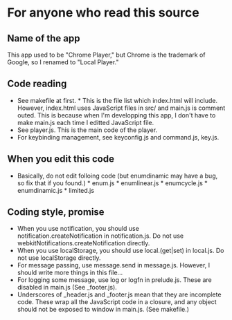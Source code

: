 # For anyone who read this source

## Name of the app
This app used to be "Chrome Player," but Chrome is the trademark of Google, so I renamed to "Local Player."

## Code reading
* See makefile at first.
      * This is the file list which index.html will include. However, index.html uses JavaScript files in src/ and main.js is comment outed. This is because when I'm developping this app, I don't have to make main.js each time I editted JavaScript file.
* See player.js. This is the main code of the player.
* For keybinding management, see keyconfig.js and command.js, key.js.

## When you edit this code
* Basically, do not edit folloing code (but enumdinamic may have a bug, so fix that if you found.)
      * enum.js
      * enumlinear.js
      * enumcycle.js
      * enumdinamic.js
      * limited.js

## Coding style, promise
* When you use notification, you should use notification.createNotification in notification.js. Do not use webkitNotifications.createNotification directly.
* When you use localStorage, you should use local.(get|set) in local.js. Do not use localStorage directly.
* For message passing, use message.send in message.js. However, I should write more things in this file...
* For logging some message, use log or logfn in prelude.js. These are disabled in main.js (See \_footer.js).
* Underscores of \_header.js and \_footer.js mean that they are incomplete code. These wrap all the JavaScript code in a closure, and any object should not be exposed to window in main.js. (See makefile.)


